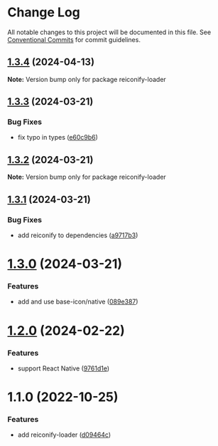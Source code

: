 # Change Log

All notable changes to this project will be documented in this file.
See [Conventional Commits](https://conventionalcommits.org) for commit guidelines.

## [1.3.4](https://github.com/ambar/reiconify/compare/reiconify-loader@1.3.3...reiconify-loader@1.3.4) (2024-04-13)

**Note:** Version bump only for package reiconify-loader





## [1.3.3](https://github.com/ambar/reiconify/compare/reiconify-loader@1.3.2...reiconify-loader@1.3.3) (2024-03-21)


### Bug Fixes

* fix typo in types ([e60c9b6](https://github.com/ambar/reiconify/commit/e60c9b6ad309aca2e4fdb5b8692d8b3cc78863c9))





## [1.3.2](https://github.com/ambar/reiconify/compare/reiconify-loader@1.3.1...reiconify-loader@1.3.2) (2024-03-21)

**Note:** Version bump only for package reiconify-loader





## [1.3.1](https://github.com/ambar/reiconify/compare/reiconify-loader@1.3.0...reiconify-loader@1.3.1) (2024-03-21)


### Bug Fixes

* add reiconify to dependencies ([a9717b3](https://github.com/ambar/reiconify/commit/a9717b3af2486aa787b27e09abadd89a787817a7))





# [1.3.0](https://github.com/ambar/reiconify/compare/reiconify-loader@1.2.0...reiconify-loader@1.3.0) (2024-03-21)


### Features

* add and use base-icon/native ([089e387](https://github.com/ambar/reiconify/commit/089e38762874ed824c6593d092747fa2b0edf878))





# [1.2.0](https://github.com/ambar/reiconify/compare/reiconify-loader@1.1.0...reiconify-loader@1.2.0) (2024-02-22)


### Features

* support React Native ([9761d1e](https://github.com/ambar/reiconify/commit/9761d1e0adfafe209679f34c52a66a387ee6e90c))





# 1.1.0 (2022-10-25)

### Features

- add reiconify-loader ([d09464c](https://github.com/ambar/reiconify/commit/d09464cab4df643c7b802476af9eb3a2c6e9c713))
